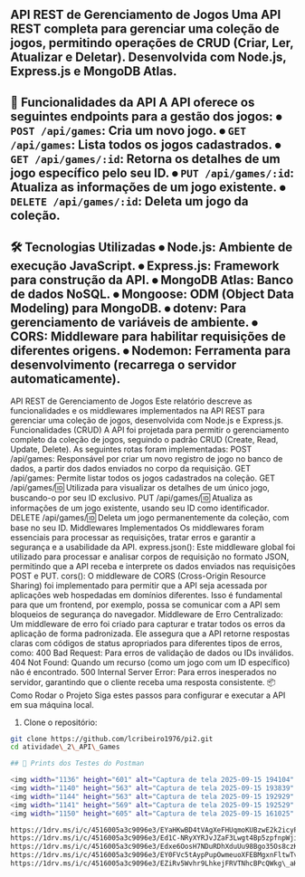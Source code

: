 API REST de Gerenciamento de Jogos
Uma API REST completa para gerenciar uma coleção de jogos, permitindo operações de CRUD (Criar, Ler, Atualizar e Deletar). Desenvolvida com Node.js, Express.js e MongoDB Atlas.
---
🚀 Funcionalidades da API
A API oferece os seguintes endpoints para a gestão dos jogos:
⦁	`POST /api/games`: Cria um novo jogo.
⦁	`GET /api/games`: Lista todos os jogos cadastrados.
⦁	`GET /api/games/:id`: Retorna os detalhes de um jogo específico pelo seu ID.
⦁	`PUT /api/games/:id`: Atualiza as informações de um jogo existente.
⦁	`DELETE /api/games/:id`: Deleta um jogo da coleção.
---
🛠️ Tecnologias Utilizadas
⦁	Node.js: Ambiente de execução JavaScript.
⦁	Express.js: Framework para construção da API.
⦁	MongoDB Atlas: Banco de dados NoSQL.
⦁	Mongoose: ODM (Object Data Modeling) para MongoDB.
⦁	dotenv: Para gerenciamento de variáveis de ambiente.
⦁	CORS: Middleware para habilitar requisições de diferentes origens.
⦁	Nodemon: Ferramenta para desenvolvimento (recarrega o servidor automaticamente).
---
API REST de Gerenciamento de Jogos
Este relatório descreve as funcionalidades e os middlewares implementados na API REST para gerenciar uma coleção de jogos, desenvolvida com Node.js e Express.js.
Funcionalidades (CRUD)
A API foi projetada para permitir o gerenciamento completo da coleção de jogos, seguindo o padrão CRUD (Create, Read, Update, Delete). As seguintes rotas foram implementadas:
POST /api/games: Responsável por criar um novo registro de jogo no banco de dados, a partir dos dados enviados no corpo da requisição.
GET /api/games: Permite listar todos os jogos cadastrados na coleção.
GET /api/games/:id: Utilizada para visualizar os detalhes de um único jogo, buscando-o por seu ID exclusivo.
PUT /api/games/:id: Atualiza as informações de um jogo existente, usando seu ID como identificador.
DELETE /api/games/:id: Deleta um jogo permanentemente da coleção, com base no seu ID.
Middlewares Implementados
Os middlewares foram essenciais para processar as requisições, tratar erros e garantir a segurança e a usabilidade da API.
express.json(): Este middleware global foi utilizado para processar e analisar corpos de requisição no formato JSON, permitindo que a API receba e interprete os dados enviados nas requisições POST e PUT.
cors(): O middleware de CORS (Cross-Origin Resource Sharing) foi implementado para permitir que a API seja acessada por aplicações web hospedadas em domínios diferentes. Isso é fundamental para que um frontend, por exemplo, possa se comunicar com a API sem bloqueios de segurança do navegador.
Middleware de Erro Centralizado: Um middleware de erro foi criado para capturar e tratar todos os erros da aplicação de forma padronizada. Ele assegura que a API retorne respostas claras com códigos de status apropriados para diferentes tipos de erros, como:
400 Bad Request: Para erros de validação de dados ou IDs inválidos.
404 Not Found: Quando um recurso (como um jogo com um ID específico) não é encontrado.
500 Internal Server Error: Para erros inesperados no servidor, garantindo que o cliente receba uma resposta consistente.
📦 Como Rodar o Projeto
Siga estes passos para configurar e executar a API em sua máquina local.
1. Clone o repositório:
```bash
git clone https://github.com/lcribeiro1976/pi2.git
cd atividade\_2\_API\_Games

## 🚀 Prints dos Testes do Postman

<img width="1136" height="601" alt="Captura de tela 2025-09-15 194104" src="https://github.com/user-attachments/assets/01cbe451-3c27-4951-8e93-e1ceb44e7a9a" />
<img width="1140" height="563" alt="Captura de tela 2025-09-15 193839" src="https://github.com/user-attachments/assets/64095993-930f-4dca-a2e6-b783e1a67ea3" />
<img width="1144" height="563" alt="Captura de tela 2025-09-15 192929" src="https://github.com/user-attachments/assets/95fcd872-98c5-44de-8005-4a9431c579af" />
<img width="1141" height="569" alt="Captura de tela 2025-09-15 192529" src="https://github.com/user-attachments/assets/a529a289-282f-4ecc-a514-97e604474912" />
<img width="1150" height="605" alt="Captura de tela 2025-09-15 161025" src="https://github.com/user-attachments/assets/f27b1503-8f4d-461c-8201-d2e941072213" />

https://1drv.ms/i/c/4516005a3c9096e3/EYaHKwBD4tVAgXeFHUqmoKUBzwE2k2icyP9Mtfac\_j0\_tg?e=wFAzvK
https://1drv.ms/i/c/4516005a3c9096e3/Ed1C-NRyXYRJvJZaF3Lwgt4Bp5zpfnpWjit8kU74nszXJA?e=Vhqvlr
https://1drv.ms/i/c/4516005a3c9096e3/Edxe6OosH7NDuRDhXduUu98Bgo35Os8czK2ZUL0THozsGA?e=2VVu1N
https://1drv.ms/i/c/4516005a3c9096e3/EY0FVc5tAypPupOwmeuoXFEBMgxnFltwTvnD66gTeHwXRA?e=7toCaQ
https://1drv.ms/i/c/4516005a3c9096e3/EZiRv5Wvhr9LhkejFRVTNhcBPcQWkg\_aHlVoQv6LvCCf\_Q?e=l6RG35
